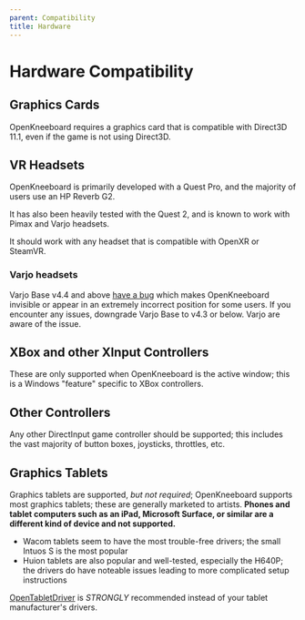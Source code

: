 ```yaml
---
parent: Compatibility
title: Hardware
---
```


# Hardware Compatibility

## Graphics Cards

OpenKneeboard requires a graphics card that is compatible with Direct3D 11.1, even if the game is not using Direct3D.

## VR Headsets

OpenKneeboard is primarily developed with a Quest Pro, and the majority of users use an HP Reverb G2.

It has also been heavily tested with the Quest 2, and is known to work with Pimax and Varjo headsets.

It should work with any headset that is compatible with OpenXR or SteamVR.

### Varjo headsets

Varjo Base v4.4 and above [have a bug](https://github.com/OpenKneeboard/OpenKneeboard/issues/698) which makes OpenKneeboard invisible or appear in an extremely incorrect position for some users. If you encounter any issues, downgrade Varjo Base to v4.3 or below. Varjo are aware of the issue.

## XBox and other XInput Controllers

These are only supported when OpenKneeboard is the active window; this is a Windows "feature" specific to XBox controllers.

## Other Controllers

Any other DirectInput game controller should be supported; this includes the vast majority of button boxes, joysticks, throttles, etc.

## Graphics Tablets

Graphics tablets are supported, *but not required*; OpenKneeboard supports most graphics tablets; these are generally marketed to artists. **Phones and tablet computers such as an iPad, Microsoft Surface, or similar are a different kind of device and not supported.**

- Wacom tablets seem to have the most trouble-free drivers; the small Intuos S is the most popular
- Huion tablets are also popular and well-tested, especially the H640P; the drivers do have noteable issues leading to more complicated setup instructions

[OpenTabletDriver](https://go.openkneeboard.com/otd-ipc) is *STRONGLY* recommended instead of your tablet manufacturer's drivers.